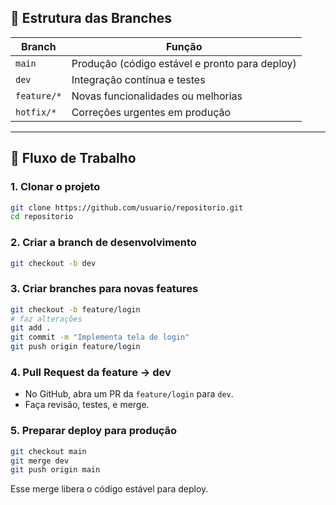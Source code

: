 ## 🧭 Estrutura das Branches

| Branch         | Função                                         |
|----------------|------------------------------------------------|
| `main`         | Produção (código estável e pronto para deploy) |
| `dev`          | Integração contínua e testes                   |
| `feature/*`    | Novas funcionalidades ou melhorias             |
| `hotfix/*`     | Correções urgentes em produção                 |

---

## 🚀 Fluxo de Trabalho

### 1. **Clonar o projeto**
```bash
git clone https://github.com/usuario/repositorio.git
cd repositorio
```

### 2. **Criar a branch de desenvolvimento**
```bash
git checkout -b dev
```

### 3. **Criar branches para novas features**
```bash
git checkout -b feature/login
# faz alterações
git add .
git commit -m "Implementa tela de login"
git push origin feature/login
```

### 4. **Pull Request da feature → dev**
- No GitHub, abra um PR da `feature/login` para `dev`.
- Faça revisão, testes, e merge.

### 5. **Preparar deploy para produção**
```bash
git checkout main
git merge dev
git push origin main
```

Esse merge libera o código estável para deploy.